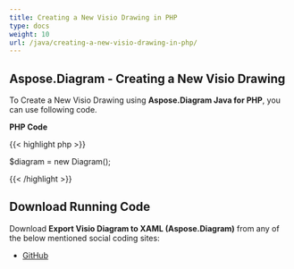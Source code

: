 ```yaml
---
title: Creating a New Visio Drawing in PHP
type: docs
weight: 10
url: /java/creating-a-new-visio-drawing-in-php/
---
```


## **Aspose.Diagram - Creating a New Visio Drawing**
To Create a New Visio Drawing using **Aspose.Diagram Java for PHP**, you can use following code.

**PHP Code**

{{< highlight php >}}

 $diagram = new Diagram();

{{< /highlight >}}
## **Download Running Code**
Download **Export Visio Diagram to XAML (Aspose.Diagram)** from any of the below mentioned social coding sites:

- [GitHub](https://github.com/asposediagram/Aspose.Diagram-for-Java/blob/master/Plugins/Aspose_Diagram_Java_for_PHP/src/aspose/diagram/LoadingSavingandConverting/CreatingaNewVisioDrawing.php)
